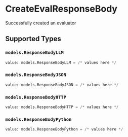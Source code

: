 # CreateEvalResponseBody

Successfully created an evaluator


## Supported Types

### `models.ResponseBodyLLM`

```python
value: models.ResponseBodyLLM = /* values here */
```

### `models.ResponseBodyJSON`

```python
value: models.ResponseBodyJSON = /* values here */
```

### `models.ResponseBodyHTTP`

```python
value: models.ResponseBodyHTTP = /* values here */
```

### `models.ResponseBodyPython`

```python
value: models.ResponseBodyPython = /* values here */
```

